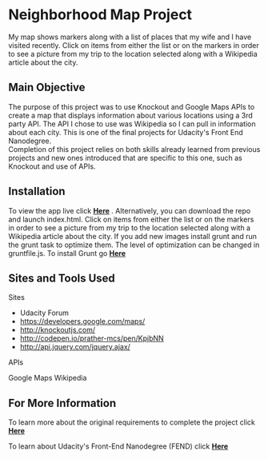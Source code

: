 



# Neighborhood Map Project

My map shows markers along with a list of places that my wife and I have visited recently.  Click on items from
either the list or on the markers in order to see a picture from my trip to the location selected along with a
Wikipedia article about the city.

## Main Objective

The purpose of this project was to use Knockout and Google Maps APIs to create a map that displays information
about various locations using a 3rd party API.  The API I chose to use was Wikipedia so I can pull in information
about each city.  This is one of the final projects for Udacity's Front End Nanodegree.  
Completion of this project relies on both skills already learned from previous projects and new ones introduced that are specific
to this one, such as Knockout and use of APIs.

## Installation

To view the app live click **<a href="https://joeyl10.github.io/Neighborhood-Map/">Here</a>**
.  Alternatively, you can download the repo and launch index.html.  Click on items from either the list or on the markers in order to see a picture from my trip to the location selected along with a Wikipedia article about the city.  If you add new images install grunt and run the
grunt task to optimize them. The level of optimization can be changed in gruntfile.js. To install Grunt go **<a href="http://gruntjs.com/installing-grunt">Here</a>**


## Sites and Tools Used

Sites

* Udacity Forum
* https://developers.google.com/maps/
* http://knockoutjs.com/
* http://codepen.io/prather-mcs/pen/KpjbNN
* http://api.jquery.com/jquery.ajax/

APIs

Google Maps
Wikipedia



## For More Information

To learn more about the original requirements to complete the project click **<a href="https://review.udacity.com/#!/rubrics/17/view">Here</a>**

To learn about Udacity's Front-End Nanodegree (FEND) click **<a href="https://www.udacity.com/course/front-end-web-developer-nanodegree--nd001">Here</a>**
